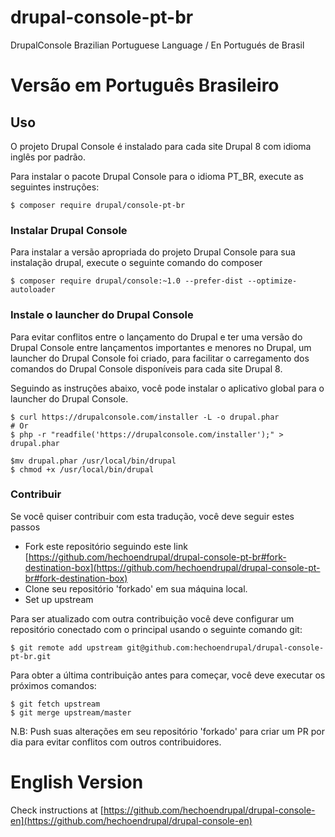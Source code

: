 # drupal-console-pt-br
DrupalConsole Brazilian Portuguese Language / En Portugués de Brasil

# Versão em Português Brasileiro

## Uso

O projeto Drupal Console é instalado para cada site Drupal 8 com idioma inglês por padrão.

Para instalar o pacote Drupal Console para o idioma PT_BR, execute as seguintes instruções:

```
$ composer require drupal/console-pt-br
```

### Instalar Drupal Console

Para instalar a versão apropriada do projeto Drupal Console para sua instalação drupal, execute o seguinte comando do composer

```
$ composer require drupal/console:~1.0 --prefer-dist --optimize-autoloader
```

### Instale o launcher do Drupal Console

Para evitar conflitos entre o lançamento do Drupal e ter uma versão do Drupal Console entre lançamentos importantes e menores no Drupal, um launcher do Drupal Console foi criado, para facilitar o carregamento dos comandos do Drupal Console disponíveis para cada site Drupal 8.
 
Seguindo as instruções abaixo, você pode instalar o aplicativo global para o launcher do Drupal Console.

```
$ curl https://drupalconsole.com/installer -L -o drupal.phar
# Or 
$ php -r "readfile('https://drupalconsole.com/installer');" > drupal.phar

$mv drupal.phar /usr/local/bin/drupal
$ chmod +x /usr/local/bin/drupal
```

### Contribuir

Se você quiser contribuir com esta tradução, você deve seguir estes passos

- Fork este repositório seguindo este link [https://github.com/hechoendrupal/drupal-console-pt-br#fork-destination-box](https://github.com/hechoendrupal/drupal-console-pt-br#fork-destination-box)
- Clone seu repositório 'forkado' em sua máquina local.
- Set up upstream

Para ser atualizado com outra contribuição você deve configurar um repositório conectado com o principal usando o seguinte comando git: 

```
$ git remote add upstream git@github.com:hechoendrupal/drupal-console-pt-br.git
```

Para obter a última contribuição antes para começar, você deve executar os próximos comandos:
```
$ git fetch upstream
$ git merge upstream/master
```

N.B: Push suas alterações em seu repositório 'forkado' para criar um PR por dia para evitar conflitos com outros contribuidores.

# English Version

Check instructions at [https://github.com/hechoendrupal/drupal-console-en](https://github.com/hechoendrupal/drupal-console-en)